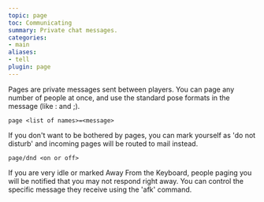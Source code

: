 ```yaml
---
topic: page
toc: Communicating
summary: Private chat messages.
categories:
- main
aliases:
- tell
plugin: page
---
```

Pages are private messages sent between players.  You can page any number of people at once, and use the standard pose formats in the message (like : and ;).

`page <list of names>=<message>`

If you don't want to be bothered by pages, you can mark yourself as 'do not disturb' and incoming pages will be routed to mail instead.

`page/dnd <on or off>`

If you are very idle or marked Away From the Keyboard, people paging you will be notified that you may not respond right away.  You can control the specific message they receive using the 'afk' command.
